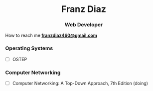 <h1 align="center">Franz Diaz</h1>
<h3 align="center">Web Developer</h3>  


How to reach me **franzdiaz460@gmail.com**  
### Operating Systems
- [ ] OSTEP
### Computer Networking
- [ ] Computer Networking: A Top-Down Approach, 7th Edition (doing)
